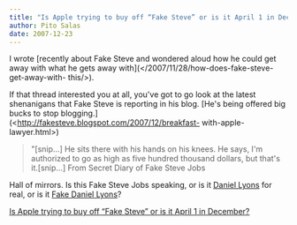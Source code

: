 ```yaml
---
title: "Is Apple trying to buy off “Fake Steve” or is it April 1 in December?"
author: Pito Salas
date: 2007-12-23
---
```




I wrote [recently about Fake Steve and wondered aloud how he could get away
with what he gets away with](</2007/11/28/how-does-fake-steve-get-away-with-
this/>).

If that thread interested you at all, you've got to go look at the latest
shenanigans that Fake Steve is reporting in his blog. [He's being offered big
bucks to stop blogging.](<http://fakesteve.blogspot.com/2007/12/breakfast-
with-apple-lawyer.html>)

> "[snip…] He sits there with his hands on his knees. He says, I'm authorized
> to go as high as five hundred thousand dollars, but that's it.[snip…] From
> Secret Diary of Fake Steve Jobs

[](<http://fakesteve.blogspot.com/>)Hall of mirrors. Is this Fake Steve Jobs
speaking, or is it [Daniel
Lyons](<http://www.nytimes.com/2007/08/06/technology/06steve.html>) for real,
or is it [Fake Daniel
Lyons](<https://www.blogger.com/comment.g?blogID=32454861&postID=5208247252090415286>)?


[Is Apple trying to buy off “Fake Steve” or is it April 1 in December?](None)
